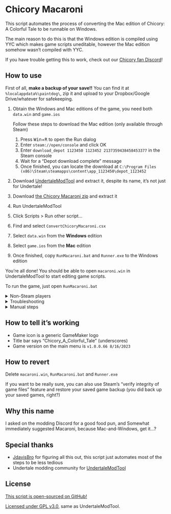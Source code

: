 # Chicory Macaroni

This script automates the process of converting the Mac edition of Chicory: A Colorful Tale to be runnable on Windows.

The main reason to do this is that the Windows edition is compiled using YYC which makes game scripts uneditable, however the Mac edition somehow wasn’t compiled with YYC.

If you have trouble getting this to work, check out our [Chicory fan Discord](https://discord.chicory.pizza)!

## How to use

First of all, **make a backup of your save!!** You can find it at `%localappdata%\paintdog\`, zip it and upload to your Dropbox/Google Drive/whatever for safekeeping.

1. Obtain the Windows and Mac editions of the game, you need both `data.win` and `game.ios`

   Follow these steps to download the Mac edition (only available through Steam)

   1. Press <kbd>Win</kbd>+<kbd>R</kbd> to open the Run dialog
   2. Enter `steam://open/console` and click OK
   3. Enter `download_depot 1123450 1123452 2137359438458453377` in the Steam console
   4. Wait for a “Depot download complete” message
   5. Once finished, you can locate the download at `C:\Program Files (x86)\Steam\steamapps\content\app_1123450\depot_1123452`

2. Download [UndertaleModTool](https://github.com/UnderminersTeam/UndertaleModTool/releases) and extract it, despite its name, it’s not just for Undertale!
3. Download [the Chicory Macaroni zip](https://github.com/chicory-pizza/chicory-macaroni/releases/latest/download/Chicory%20Macaroni.zip) and extract it
4. Run UndertaleModTool
5. Click Scripts > Run other script...
6. Find and select `ConvertChicoryMacaroni.csx`
7. Select `data.win` from the **Windows** edition
8. Select `game.ios` from the **Mac** edition
9. Once finished, copy `RunMacaroni.bat` and `Runner.exe` to the Windows edition

You’re all done! You should be able to open `macaroni.win` in UndertaleModTool to start editing game scripts.

To run the game, just open `RunMacaroni.bat`

<details>
<summary>Non-Steam players</summary>

The Mac edition is only available on Steam, if you obtained the game outside Steam, please contact our [Chicory fan Discord](https://discord.chicory.pizza) which we can try other methods.

</details>

<details>
<summary>Troubleshooting</summary>

The script was originally built for UndertaleModTool v0.8.2.0, using older or newer versions may or may not work correctly.

The script was tested against the game data files of Windows edition `v1.0.0.66 6/28/2023` and Mac edition `v1.0.0.66 08/16/23`, using other versions may or may not work correctly.

The script is only tested on Windows and the UndertaleModTool GUI, using other operating systems or the CLI are not guaranteed to work.

</details>

<details>
<summary>Manual steps</summary>

Everything that the automated script does can be done manually if you have trouble with the script, please do [file a GitHub issue](https://github.com/chicory-pizza/chicory-macaroni/issues) or [contact our Discord](https://discord.chicory.pizza) so the script can be fixed though!

1. Obtain the Windows and Mac editions of the game

   For the Mac edition, do not use the [latest manifest ID](https://steamdb.info/depot/1123452/manifests/) as it uses YYC, use manifest ID 2137359438458453377 instead

2. Merge the shaders from the Windows edition to the Mac data

   1. Open `data.win` (Windows edition) in UndertaleModTool
   2. Click Scripts > Unpack assets > ExportShaderData.csx
   3. Select an export folder
   4. Open `game.ios` (Mac edition) in UndertaleModTool
   5. Click Scripts > Repack assets > ImportShaderData.csx
   6. Select the previous export folder
   7. Save the newly modified data as `macaroni.win` next to `data.win` (Windows edition)

3. Obtain GameMaker runner version 2.3.6.464

   1. Download the Windows edition of GameMaker at [https://gamemaker.io/en/download](https://gamemaker.io/en/download)
   2. Once GameMaker is installed and running, click File > Preferences
   3. Go to Runtime Feeds > Master
   4. Install version 2.3.6.464
   5. Go to `C:\ProgramData\GameMakerStudio2\Cache\runtimes\runtime-2.3.6.464\windows` and copy `Runner.exe` next to Chicory’s `data.win`

4. Create a batch file with this contents and save as `RunMacaroni.bat` inside the game folder

   ```batch
   start .\Runner.exe -game macaroni.win -debugoutput %temp%\macaroni.log
   ```

To run the game, just open `RunMacaroni.bat`

</details>

## How to tell it’s working

- Game icon is a generic GameMaker logo
- Title bar says “Chicory_A_Colorful_Tale” (underscores)
- Game version on the main menu is `v1.0.0.66 8/16/2023`

## How to revert

Delete `macaroni.win`, `RunMacaroni.bat` and `Runner.exe`

If you want to be really sure, you can also use Steam’s “verify integrity of game files” feature and restore your saved game backup (you did back up your saved games, right?)

## Why this name

I asked on the modding Discord for a good food pun, and Somewhat immediately suggested Macaroni, because Mac-and-Windows, get it...?

## Special thanks

- [JdavisBro](https://github.com/JdavisBro) for figuring all this out, this script just automates most of the steps to be less tedious
- Undertale modding community for [UndertaleModTool](https://github.com/UnderminersTeam/UndertaleModTool)

## License

[This script is open-sourced on GitHub!](https://github.com/chicory-pizza/chicory-macaroni)

[Licensed under GPL v3.0](https://www.gnu.org/licenses/gpl-3.0.en.html), same as UndertaleModTool.
